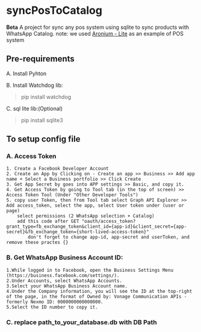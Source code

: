 # syncPosToCatalog
**Beta** A project for sync any pos system using sqlite to sync products with WhatsApp Catalog.
note: we used [Aronium - Lite](https://www.aronium.com/en/download) as an example of POS system


## Pre-requirements 

A. Install Pyhton

B. Install Watchdog lib:
>    pip install watchdog

C. sql lite lib:(Optional)
>    pip install sqlite3


## To setup config file



### A. Access Token    
    1. Create a Facebook Developer Account
    2. Create an App by Clicking on - Create an app >> Business >> Add app name + Select a Business portfolio >> Click Create
    3. Get App Secret by goes into APP settings >> Basic, and copy it.
    4. Get Access Token by going to Tool tab (in the top of screen) >> Access Token Tool (Under "Other Developer Tools")
    5. copy user Token, then from Tool tab select Graph API Explorer >> Add access_token, select the app, select User token under (user or page)
        select permissions (2 WhatsApp selection + Catalog)
        add this code after GET "oauth/access_token?grant_type=fb_exchange_token&client_id={app-id}&client_secret={app-secret}&fb_exchange_token={short-lived-access-token}"
            don't forget to change app-id, app-secret and userToken, and remove these practes {} 

### B. Get WhatsApp Business Account ID:
    1.While logged in to Facebook, open the Business Settings Menu (https://business.facebook.com/settings/).
    2.Under Accounts, select WhatsApp Accounts.
    3.Select your WhatsApp Business Account name.
    4.Under the Company information, you will see the ID at the top-right of the page, in the format of Owned by: Vonage Communication APIs - formerly Nexmo ID: 0000000000000000.
    5.Select the ID number to copy it.

### C. replace path_to_your_database.db with DB Path
